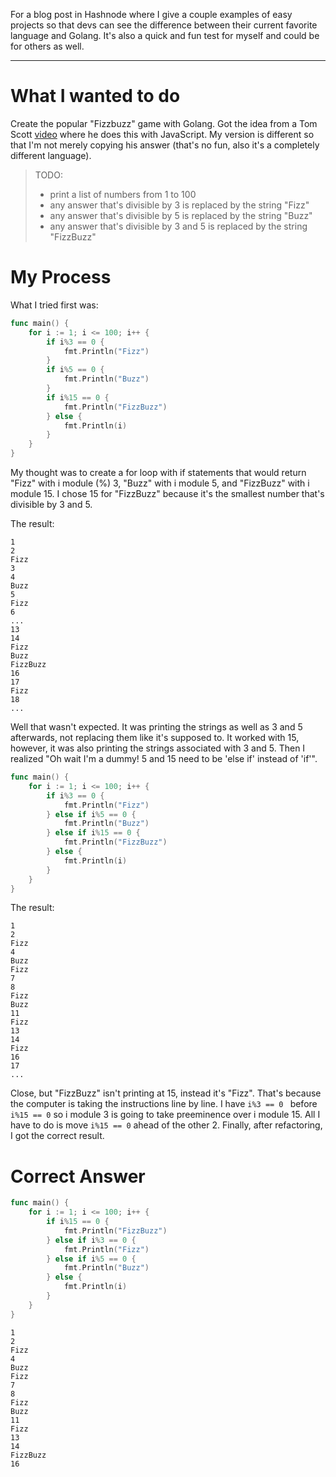 For a blog post in Hashnode where I give a couple examples of easy projects so that devs can see the difference between their current favorite language and Golang. It's also a quick and fun test for myself and could be for others as well.

---

# What I wanted to do
Create the popular "Fizzbuzz" game with Golang. Got the idea from a Tom Scott [video](https://youtu.be/QPZ0pIK_wsc) where he does this with JavaScript. My version is different so that I'm not merely copying his answer (that's no fun, also it's a completely different language).
>TODO:
>- print a list of numbers from 1 to 100
>- any answer that's divisible by 3 is replaced by the string "Fizz"
>- any answer that's divisible by 5 is replaced by the string "Buzz"
>- any answer that's divisible by 3 and 5 is replaced by the string "FizzBuzz"

# My Process
What I tried first was:
```go 
func main() {
    for i := 1; i <= 100; i++ {
        if i%3 == 0 {
            fmt.Println("Fizz")
        }
        if i%5 == 0 {
            fmt.Println("Buzz")
        }
        if i%15 == 0 {
            fmt.Println("FizzBuzz")
        } else {
            fmt.Println(i)
        }
    }
}
```
My thought was to create a for loop with if statements that would return "Fizz" with i module (%) 3, "Buzz" with i module 5, and "FizzBuzz" with i module 15. I chose 15 for "FizzBuzz" because it's the smallest number that's divisible by 3 and 5.

The result:
```
1
2
Fizz
3
4
Buzz
5
Fizz
6
...
13
14
Fizz
Buzz
FizzBuzz
16
17
Fizz
18
...
```
Well that wasn't expected. It was printing the strings as well as 3 and 5 afterwards, not replacing them like it's supposed to. It worked with 15, however, it was also printing the strings associated with 3 and 5. Then I realized "Oh wait I'm a dummy! 5 and 15 need to be 'else if' instead of 'if'".
```go 
func main() {
    for i := 1; i <= 100; i++ {
        if i%3 == 0 {
            fmt.Println("Fizz")
        } else if i%5 == 0 {
            fmt.Println("Buzz")
        } else if i%15 == 0 {
            fmt.Println("FizzBuzz")
        } else {
            fmt.Println(i)
        }
    }
}
```
The result:
```
1
2
Fizz
4
Buzz
Fizz
7
8
Fizz
Buzz
11
Fizz
13
14
Fizz
16
17
...
```
Close, but "FizzBuzz" isn't printing at 15, instead it's "Fizz". That's because the computer is taking the instructions line by line. I have `i%3 == 0 ` before `i%15 == 0` so i module 3 is going to take preeminence over i module 15. All I have to do is move `i%15 == 0` ahead of the other 2. Finally, after refactoring, I got the correct result.

# Correct Answer
``` go
func main() {
	for i := 1; i <= 100; i++ {
		if i%15 == 0 {
			fmt.Println("FizzBuzz")
		} else if i%3 == 0 {
			fmt.Println("Fizz")
		} else if i%5 == 0 {
			fmt.Println("Buzz")
		} else {
			fmt.Println(i)
		}
	}
}
```

```
1
2
Fizz
4
Buzz
Fizz
7
8
Fizz
Buzz
11
Fizz
13
14
FizzBuzz
16
```